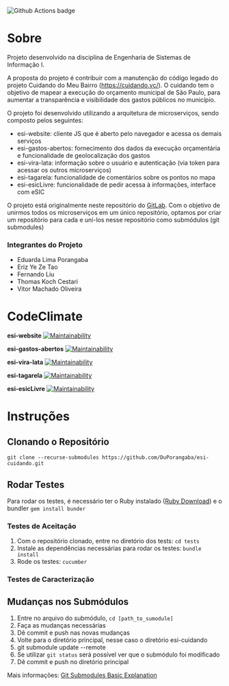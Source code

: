![Github Actions badge](https://github.com/DuPorangaba/esi-cuidando/actions/workflows/ruby.yml/badge.svg)

# Sobre
Projeto desenvolvido na disciplina de Engenharia de Sistemas de Informação I. 

A proposta do projeto é contribuir com a manutenção do código legado do projeto Cuidando do Meu Bairro (https://cuidando.vc/). 
O cuidando tem o objetivo de mapear a execução do orçamento municipal de São Paulo, para aumentar a transparência e visibilidade dos gastos públicos no município. 

O projeto foi desenvolvido utilizando a arquitetura de microserviços, sendo composto pelos seguintes:
- esi-website: cliente JS que é aberto pelo navegador e acessa os demais serviços
- esi-gastos-abertos: fornecimento dos dados da execução orçamentária e funcionalidade de geolocalização dos gastos
- esi-vira-lata: informação sobre o usuário e autenticação (via token para acessar os outros microserviços)
- esi-tagarela: funcionalidade de comentários sobre os pontos no mapa
- esi-esicLivre: funcionalidade de pedir acessa à informações, interface com eSIC

O projeto está originalmente neste repositório do [GitLab](https://gitlab.com/cuidandodomeubairro). 
Com o objetivo de unirmos todos os microserviços em um único repositório, optamos por criar um repositório para cada e uní-los nesse repositório como submódulos (git submodules)

### Integrantes do Projeto
- Eduarda Lima Porangaba
- Eriz Ye Ze Tao
- Fernando Liu
- Thomas Koch Cestari
- Vitor Machado Oliveira

# CodeClimate
**esi-website** [![Maintainability](https://api.codeclimate.com/v1/badges/61c313545307b69a204e/maintainability)](https://codeclimate.com/github/DuPorangaba/esi-website/maintainability) 

**esi-gastos-abertos** [![Maintainability](https://api.codeclimate.com/v1/badges/6420abd78c86c396192c/maintainability)](https://codeclimate.com/github/DuPorangaba/esi-gastos-abertos/maintainability)

**esi-vira-lata** [![Maintainability](https://api.codeclimate.com/v1/badges/43f2e1c9caf3cceb2e8a/maintainability)](https://codeclimate.com/github/DuPorangaba/esi-viralata/maintainability)

**esi-tagarela** [![Maintainability](https://api.codeclimate.com/v1/badges/40d0692d3126172db025/maintainability)](https://codeclimate.com/github/DuPorangaba/esi-tagarela/maintainability)

**esi-esicLivre** [![Maintainability](https://api.codeclimate.com/v1/badges/09d66297e36628b90633/maintainability)](https://codeclimate.com/github/DuPorangaba/esi-esicLivre/maintainability)

# Instruções

## Clonando o Repositório
```
git clone --recurse-submodules https://github.com/DuPorangaba/esi-cuidando.git
```

## Rodar Testes
Para rodar os testes, é necessário ter o Ruby instalado ([Ruby Download](https://www.ruby-lang.org/en/documentation/installation/)) e o bundler `gem install bunder`

### Testes de Aceitação
1. Com o repositório clonado, entre no diretório dos tests: `cd tests`
2. Instale as dependências necessárias para rodar os testes: `bundle install`
3. Rode os testes: `cucumber`

### Testes de Caracterização

## Mudanças nos Submódulos
1. Entre no arquivo do submódulo, `cd [path_to_sumodule]`
2. Faça as mudanças necessárias
3. Dê commit e push nas novas mudanças
4. Volte para o diretório principal, nesse caso o diretório esi-cuidando
5. git submodule update --remote <path to submodule>
6. Se utilizar `git status` será possível ver que o submódulo foi modificado
7. Dê commit e push no diretório principal

Mais informações: [Git Submodules Basic Explanation](https://gist.github.com/gitaarik/8735255)
